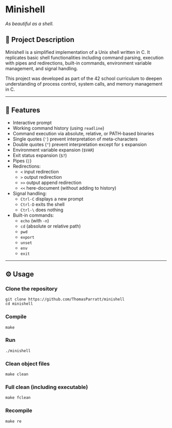 # Minishell

_As beautiful as a shell._

## 📜 Project Description

Minishell is a simplified implementation of a Unix shell written in C. It replicates basic shell functionalities including command parsing, execution with pipes and redirections, built-in commands, environment variable management, and signal handling.

This project was developed as part of the 42 school curriculum to deepen understanding of process control, system calls, and memory management in C.

---

## 🚀 Features

- Interactive prompt
- Working command history (using `readline`)
- Command execution via absolute, relative, or PATH-based binaries
- Single quotes (`'`) prevent interpretation of meta-characters
- Double quotes (`"`) prevent interpretation except for `$` expansion
- Environment variable expansion (`$VAR`)
- Exit status expansion (`$?`)
- Pipes (`|`)
- Redirections:
  - `<` input redirection
  - `>` output redirection
  - `>>` output append redirection
  - `<<` here-document (without adding to history)
- Signal handling:
  - `Ctrl-C` displays a new prompt
  - `Ctrl-D` exits the shell
  - `Ctrl-\` does nothing
- Built-in commands:
  - `echo` (with `-n`)
  - `cd` (absolute or relative path)
  - `pwd`
  - `export`
  - `unset`
  - `env`
  - `exit`

---

## ⚙️ Usage

### Clone the repository

```
git clone https://github.com/ThomasParratt/minishell
cd minishell
```

### Compile

```
make
```

### Run

```
./minishell
```

### Clean object files

```
make clean
```

### Full clean (including executable)

```
make fclean
```

### Recompile

```
make re
```


